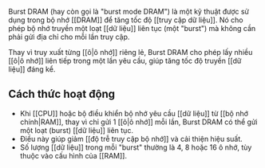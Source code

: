 Burst DRAM (hay còn gọi là "burst mode DRAM") là một kỹ thuật được sử dụng trong bộ nhớ [[DRAM]] để tăng tốc độ [[truy cập dữ liệu]]. Nó cho phép bộ nhớ truyền một loạt [[dữ liệu]] liên tục (một "burst") mà không cần phải gửi địa chỉ cho mỗi lần truy cập.

Thay vì truy xuất từng [[ô|ô nhớ]] riêng lẻ, Burst DRAM cho phép lấy nhiều [[ô|ô nhớ]] liên tiếp trong một lần yêu cầu, giúp tăng tốc độ truyền [[dữ liệu]] đáng kể.

## Cách thức hoạt động
- Khi [[CPU]] hoặc bộ điều khiển bộ nhớ yêu cầu [[dữ liệu]] từ [[bộ nhớ chính|RAM]], thay vì chỉ gửi 1 [[ô|ô nhớ]] mỗi lần, Burst DRAM có thể gửi một loạt (burst) [[dữ liệu]] liên tục.
- Điều này giúp giảm [[độ trễ truy cập bộ nhớ]] và cải thiện hiệu suất.
- Số lượng [[dữ liệu]] trong mỗi "burst" thường là 4, 8 hoặc 16 ô nhớ, tùy thuộc vào cấu hình của [[RAM]].